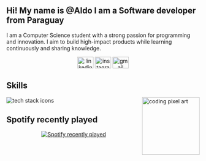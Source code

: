 <h2 align="left">Hi! My name is @Aldo I am a Software developer from Paraguay</h2>


<p align="left">
  I am a Computer Science student with a strong passion for programming and innovation. 
  I aim to build high-impact products while learning continuously and sharing knowledge.
</p>

<!-- Social links -->
<div align="center">
  <a href="https://www.linkedin.com/in/devaldocarrizo/" target="_blank"><img src="https://raw.githubusercontent.com/maurodesouza/profile-readme-generator/master/src/assets/icons/social/linkedin/default.svg" width="42" height="30" alt="linkedin logo" /></a>
  <a href="https://www.instagram.com/krrizo_2k/" target="_blank"><img src="https://raw.githubusercontent.com/maurodesouza/profile-readme-generator/master/src/assets/icons/social/instagram/default.svg" width="42" height="30" alt="instagram logo" /></a>
  <a href="mailto:aldocarrizo841@gmail.com" target="_blank"><img src="https://raw.githubusercontent.com/maurodesouza/profile-readme-generator/master/src/assets/icons/social/gmail/default.svg" width="42" height="30" alt="gmail logo" /></a>
</div>

<h2 align="left">Skills</h2>

<!-- GIF decorativo opcional -->
<img align="right" height="150" alt="coding pixel art" src="https://media0.giphy.com/media/JqmupuTVZYaQX5s094/giphy.gif"/>

<!-- Una sola imagen con todos los íconos (rápido y uniforme) -->
<!-- Agrega o quita tecnologías en la lista separadas por coma -->
<div align="left">
  <img 
    src="https://skillicons.dev/icons?i=js,ts,python,nodejs,express,nest,go,php,html,css,bootstrap,tailwind,react,angular,grafana,git,github,bitbucket,postgres,mysql,sqlite,prisma,sequelize,firebase,postman,vscode,docker,redis,ssh,jira,slack,linux,ubuntu,wordpress,woocommerce,latex&perline=12" 
    alt="tech stack icons"/>
</div>

<h2 align="left">Spotify recently played</h2>
<div align="center">
  <a href="https://open.spotify.com/user/EDITAR_AQUI" target="_blank" rel="noopener noreferrer">
    <img 
      src="https://spotify-github-profile.kittinanx.com/api/view.svg?uid=EDITAR_AQUI&cover_image=true&theme=novatorem&show_offline=false&background_color=121212&interchange=false&bar_color=53b14f&bar_color_cover=false" 
      alt="Spotify recently played"/>
  </a>
</div>

<!-- Secciones extra opcionales 
<h2 align="left">Pinned Projects</h2>
- Añade enlaces a repos destacados aquí.

<h2 align="left">What I’m working on</h2>
- Breve descripción de tu TFG de reconocimiento facial (YOLOv8n-face + DeepFace + Flask + React + PostgreSQL).
-->
